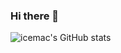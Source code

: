 ### Hi there 👋

![icemac's GitHub stats](https://github-readme-stats.vercel.app/api?username=icemac&show_icons=true&theme=solarized-light&count_private=true&include_all_commits=true&custom_title=icemac%27s+GitHub+Stats)

<!-- Source: https://github.com/anuraghazra/github-readme-stats -->
